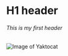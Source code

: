 # H1 header

###### This is my first header

![Image of Yaktocat](https://octodex.github.com/images/yaktocat.png)

